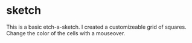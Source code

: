 # sketch
This is a basic etch-a-sketch. I created a customizeable grid of squares. Change the color of the cells with a mouseover. 
